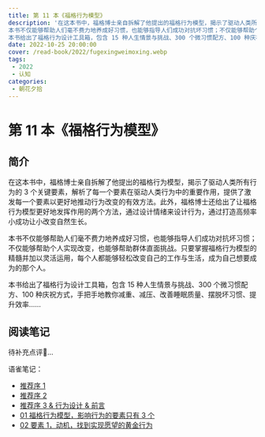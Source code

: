 ```yaml
---
title: 第 11 本《福格行为模型》
description: '在这本书中，福格博士亲自拆解了他提出的福格行为模型，揭示了驱动人类所有行为的 3 个关键要素，解析了每一个要素在驱动人类行为中的重要作用，提供了激发每一个要素以更好地推动行为改变的有效方法。此外，福格博士还给出了让福格行为模型更好地发挥作用的两个方法，通过设计情绪来设计行为，通过打造高频率小成功让小改变自然生长。
本书不仅能够帮助人们毫不费力地养成好习惯，也能够指导人们成功对抗坏习惯；不仅能够帮助个人实现改变，也能够帮助群体直面挑战。只要掌握福格行为模型的精髓并加以灵活运用，每个人都能够轻松改变自己的工作与生活，成为自己想要成为的那个人。
本书给出了福格行为设计工具箱，包含 15 种人生情景与挑战、300 个微习惯配方、100 种庆祝方式，手把手地教你减重、减压、改善睡眠质量、摆脱坏习惯、提升效率……'
date: 2022-10-25 20:00:00
cover: /read-book/2022/fugexingweimoxing.webp
tags:
 - 2022
 - 认知
categories:
 - 朝花夕拾
---
```

# 第 11 本《福格行为模型》

## 简介
在这本书中，福格博士亲自拆解了他提出的福格行为模型，揭示了驱动人类所有行为的 3 个关键要素，解析了每一个要素在驱动人类行为中的重要作用，提供了激发每一个要素以更好地推动行为改变的有效方法。此外，福格博士还给出了让福格行为模型更好地发挥作用的两个方法，通过设计情绪来设计行为，通过打造高频率小成功让小改变自然生长。

本书不仅能够帮助人们毫不费力地养成好习惯，也能够指导人们成功对抗坏习惯；不仅能够帮助个人实现改变，也能够帮助群体直面挑战。只要掌握福格行为模型的精髓并加以灵活运用，每个人都能够轻松改变自己的工作与生活，成为自己想要成为的那个人。

本书给出了福格行为设计工具箱，包含 15 种人生情景与挑战、300 个微习惯配方、100 种庆祝方式，手把手地教你减重、减压、改善睡眠质量、摆脱坏习惯、提升效率……

## 阅读笔记
待补充点评🚀...

语雀笔记：
- [推荐序 1](https://www.yuque.com/super456/qoriag/oqyw1u)
- [推荐序 2](https://www.yuque.com/super456/qoriag/socum6)
- [推荐序 3 & 行为设计 & 前言](https://www.yuque.com/super456/qoriag/xv6t4x)
- [01 福格行为模型，影响行为的要素只有 3 个](https://www.yuque.com/super456/qoriag/vh2yhk)
- [02 要素 1，动机，找到实现愿望的黄金行为](https://www.yuque.com/super456/qoriag/db5v6i)
